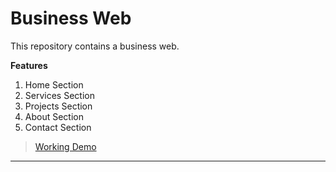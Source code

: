 # Business Web

This repository contains a business web.

**Features**

1. Home Section
2. Services Section
3. Projects Section
4. About Section
5. Contact Section
   
> [Working Demo]( https://sumitt33.github.io/showcase-project/)


---


